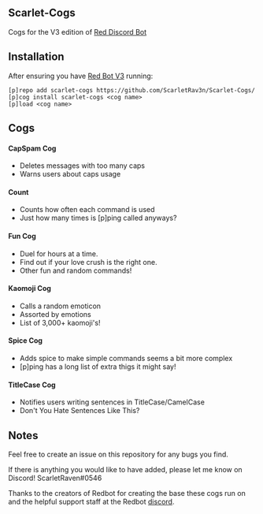 ## Scarlet-Cogs
Cogs for the V3 edition of [Red Discord Bot](https://github.com/Cog-Creators/Red-DiscordBot)

## Installation
After ensuring you have [Red Bot V3](https://github.com/Cog-Creators/Red-DiscordBot/tree/V3/develop) running:
```
[p]repo add scarlet-cogs https://github.com/ScarletRav3n/Scarlet-Cogs/
[p]cog install scarlet-cogs <cog name>
[p]load <cog name>
```


## Cogs

#### CapSpam Cog
* Deletes messages with too many caps
* Warns users about caps usage

#### Count
* Counts how often each command is used
* Just how many times is [p]ping called anyways?

#### Fun Cog
* Duel for hours at a time.
* Find out if your love crush is the right one.
* Other fun and random commands!

#### Kaomoji Cog
* Calls a random emoticon
* Assorted by emotions
* List of 3,000+ kaomoji's!

#### Spice Cog
* Adds spice to make simple commands seems a bit more complex
* [p]ping has a long list of extra thigs it might say!

#### TitleCase Cog
* Notifies users writing sentences in TitleCase/CamelCase
* Don't You Hate Sentences Like This?

## Notes
Feel free to create an issue on this repository for any bugs you find.

If there is anything you would like to have added, please let me know on Discord!
ScarletRaven#0546

Thanks to the creators of Redbot for creating the base these cogs run on and the helpful support staff at the Redbot [discord](https://discord.gg/red).
